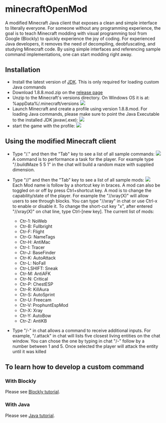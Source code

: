 # minecraftOpenMod

A modified Minecraft Java client that exposes a clean and simple interface to literally everyone. For someone without any programming experience, the goal is to teach Minecraft modding with visual programming tool from Google (Blockly) to quickly experience the joy of coding. For experienced Java developers, it removes the need of decompiling, deobfuscating, and studying Minecraft code. By using simple interfaces and referencing sample command implementations, one can start modding right away.

## Installation
* Install the latest version of [JDK](http://www.oracle.com/technetwork/java/javase/downloads/jdk8-downloads-2133151.html). This is only required for loading custom Java commands
* Download 1.8.8.mod.zip on the [release page](../releases)
* Unzip to the Minecraft's versions directory. On Windows OS it is at: %appData%/.minecraft/versions
![](https://raw.githubusercontent.com/minecraftkids/minecraftOpenMod/master/doc/tutorial/mcInstall.JPG)
* Launch Minecraft and create a profile using version 1.8.8.mod. For loading Java commands, please make sure to point the Java Executable to the installed JDK javaw(.exe):
![](https://raw.githubusercontent.com/minecraftkids/minecraftOpenMod/master/doc/tutorial/mcModProfile.JPG)
* start the game with the profile:
![](https://raw.githubusercontent.com/minecraftkids/minecraftOpenMod/master/doc/tutorial/mcLaunchMod.JPG)

## Using the modified Minecraft client
* Type "/." and then the "Tab" key to see a list of all sample commands:
![](https://raw.githubusercontent.com/minecraftkids/minecraftOpenMod/master/doc/tutorial/mcCommands.JPG)
A command is to performance a task for the player. For example type "/.buildMaze 5 5 1" in the chat will build a random maze with supplied dimension.
* Type "//" and then the "Tab" key to see a list of all sample mods:
![](https://raw.githubusercontent.com/minecraftkids/minecraftOpenMod/master/doc/tutorial/mcMods.JPG)
Each Mod name is follow by a shortcut key in braces. A mod can also be toggled on or off by press Ctrl+shortcut key. A mod is to change the capability/state of the player. For example the "//xray(X)" will allow users to see through blocks. You can type "//xray" in chat or use Ctrl-x to enable or disable it. To change the short-cut key "x", after entered "//xray(X)" on chat line, type Ctrl-[new key]. The current list of mods:
    * Ctr-1: NoWeb
    * Ctr-B: Fullbright
    * Ctr-F: Flight
    * Ctr-G: NameTags
    * Ctr-H: AntiMac
    * Ctr-I: Tracer
    * Ctr-J: BaseFinder
    * Ctr-K: AutoAttack
    * Ctr-L: NoFall
    * Ctr-LSHIFT: Sneak
    * Ctr-M: AntiAFK
    * Ctr-N: Critical
    * Ctr-P: ChestESP
    * Ctr-R: KillAura
    * Ctr-S: AutoSprint
    * Ctr-U: Freecam
    * Ctr-V: ProphuntEspMod
    * Ctr-X: Xray
    * Ctr-Y: AutoBow
    * Ctr-Z: AntiKB

* Type "/-" in chat allows a command to receive additional inputs. For example, "/.attack" in chat will lists five closest living entities on the chat window. You can chose the one by typing in chat "/-" follow by a number between 1 and 5. Once selected the player will attack the entity until it was killed

## To learn how to develop a custom command

### With Blockly
Please see [Blockly tutorial](../../wiki/Blockly-Tutorial).

### With Java
Please see [Java tutorial](../../wiki/Java-Tutorial). 
